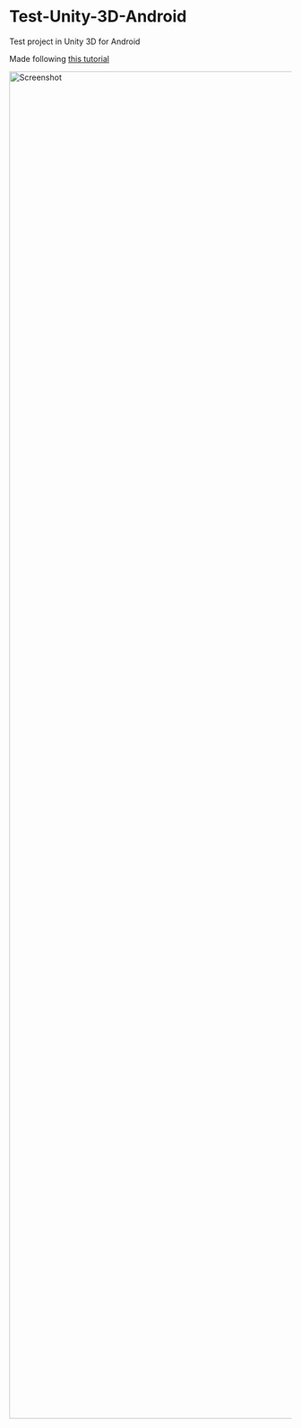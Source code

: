 # Test-Unity-3D-Android
 Test project in Unity 3D for Android

Made following [this tutorial](https://youtu.be/WDXKp-OKxGs)

<img src="https://github.com/user-attachments/assets/2a995890-7e30-41dd-8e71-f97139abe757" alt="Screenshot" style="height:60vh;">
